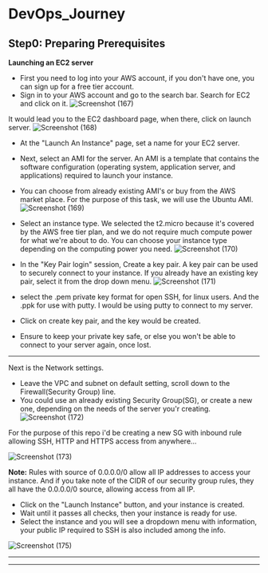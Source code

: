 # DevOps_Journey

## **Step0:** Preparing Prerequisites

**Launching an EC2 server**

- First you need to log into your AWS account, if you don't have one, you can sign up for a free tier account. 
- Sign in to your AWS account and go to the search bar. Search for EC2 and click on it. 
![Screenshot (167)](https://user-images.githubusercontent.com/105195327/205402536-d7ea64d6-4a20-4295-9739-7d31db590886.png)


It would lead you to the EC2 dashboard page, when there, click on launch server. 
![Screenshot (168)](https://user-images.githubusercontent.com/105195327/205402731-aebac87d-5805-4bd7-8a0b-cc4dba3412b1.png)



- At the "Launch An Instance" page, set a name for your EC2 server.  
- Next, select an AMI for the server. 
An AMI is a template that contains the software configuration (operating system, application server, and applications) required to launch your instance.
- You can choose from already existing AMI's or buy from the AWS market place. 
For the purpose of this task, we will use the Ubuntu AMI.   
![Screenshot (169)](https://user-images.githubusercontent.com/105195327/205409541-934e1ce4-0657-4c4a-9747-debf08a37bf7.png)



- Select an instance type. 
We selected the t2.micro because it's covered by the AWS free tier plan, and we do not require much compute power for what we're about to do. 
You can choose your instance type depending on the computing power you need.
 ![Screenshot (170)](https://user-images.githubusercontent.com/105195327/205409743-50fa4165-030e-4546-8ab0-38e98d6ec9c7.png)



- In the "Key Pair login" session, Create a key pair. 
A key pair can be used to securely connect to your instance. If you already have an existing key pair, select it from the drop down menu.
![Screenshot (171)](https://user-images.githubusercontent.com/105195327/205410451-0c34846b-bb77-4f5e-a5fa-35fbf6643429.png)



- select the .pem private key format for open SSH, for linux users. And the .ppk for use with putty. I would be using putty to connect to my server.
- Click on create key pair, and the key would be created. 
- Ensure to keep your private key safe, or else you won't be able to connect to your server again, once lost.

*** 

Next is the Network settings. 
- Leave the VPC and subnet on default setting, scroll down to the Firewall(Security Group) line. 
- You could use an already existing Security Group(SG), or create a new one, depending on the needs of the server you'r creating.  
![Screenshot (172)](https://user-images.githubusercontent.com/105195327/205431856-2cfcb7f2-faba-496b-9aff-b815352b5bf8.png)


For the purpose of this repo i'd be creating a new SG with inbound rule allowing SSH, HTTP and HTTPS access from anywhere...

![Screenshot (173)](https://user-images.githubusercontent.com/105195327/205432841-b25df0a3-323d-42ac-9378-14d0f478f980.png)

**Note:** Rules with source of 0.0.0.0/0 allow all IP addresses to access your instance. And if you take note of the  CIDR 
of our security group rules, they all have the 0.0.0.0/0 source, allowing access from all IP.

- Click on the "Launch Instance" button, and your instance is created. 
- Wait until it passes all checks, then your instance is ready for use. 
- Select the instance and you  will see a dropdown menu with information, your public IP required to SSH is also included among the info. 

![Screenshot (175)](https://user-images.githubusercontent.com/105195327/205433645-512b90f8-544a-4f57-a751-ce98bea96865.png)

***
***


